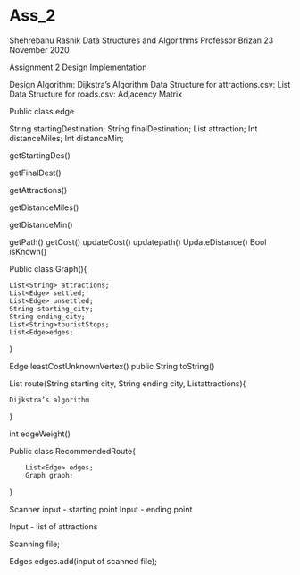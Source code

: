 # Ass_2


Shehrebanu Rashik
Data Structures and Algorithms
Professor Brizan
23 November 2020

Assignment 2 Design Implementation



Design Algorithm: Dijkstra’s Algorithm
Data Structure for attractions.csv: List 
Data Structure for roads.csv: Adjacency Matrix

Public class edge

String startingDestination;
String finalDestination;
List<String> attraction;
Int distanceMiles;
Int distanceMin;



getStartingDes()

getFinalDest()

getAttractions()

getDistanceMiles()

getDistanceMin()

getPath()
getCost()
updateCost()
updatepath()
UpdateDistance()
Bool isKnown()



Public class Graph(){

	List<String> attractions;
	List<Edge> settled;
	List<Edge> unsettled;
	String starting_city;
	String ending_city;
	List<String>touristStops;
	List<Edge>edges;


}










Edge leastCostUnknownVertex()
public String toString()




List<RecommendedRoute> route(String starting city, String ending city, List<String>attractions){
	
	Dijkstra’s algorithm 

}



int edgeWeight()



Public class RecommendedRoute{


	
		List<Edge> edges;
		Graph graph;

}


Scanner input - starting point
Input - ending point

Input - list of attractions 


Scanning file;


Edges edges.add(input of scanned file);
